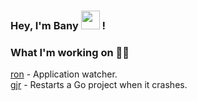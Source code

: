 
### Hey, I'm Bany <img src="https://media.giphy.com/media/hvRJCLFzcasrR4ia7z/giphy.gif" width="30"> !


### What I'm working on 👨‍💻

[ron](https://github.com/9bany/ron) - Application watcher.<br>
[gjr](https://github.com/9bany/gjr) - Restarts a Go project when it crashes.

